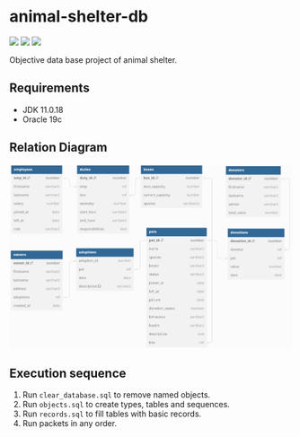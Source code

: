 # animal-shelter-db

![](https://shields.io/badge/JDK-11.0.18-coral) ![](https://shields.io/badge/version-v0.1a-aqua)  ![](https://shields.io/badge/PLSQL-red)

Objective data base project of animal shelter.

## Requirements

- JDK 11.0.18
- Oracle 19c

## Relation Diagram

<p align="center">
    <img src="images/relations-diagram.png" width="800"/> 
</p>


## Execution sequence

1. Run `clear_database.sql` to remove named objects.
2. Run `objects.sql` to create types, tables and sequences.
3. Run `records.sql` to fill tables with basic records.
4. Run packets in any order.